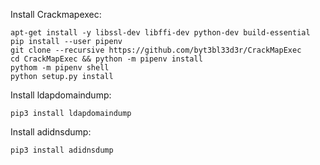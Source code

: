 Install Crackmapexec:
```
apt-get install -y libssl-dev libffi-dev python-dev build-essential
pip install --user pipenv
git clone --recursive https://github.com/byt3bl33d3r/CrackMapExec
cd CrackMapExec && python -m pipenv install
pythom -m pipenv shell
python setup.py install
```
Install ldapdomaindump:
```
pip3 install ldapdomaindump
```
Install adidnsdump:
```
pip3 install adidnsdump
```
